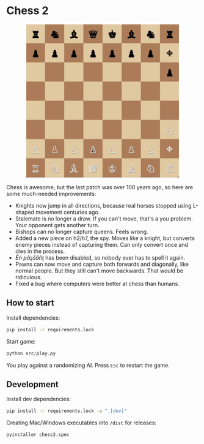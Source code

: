 # Chess 2

<p align="center">
    <img width="400" height="400" src="assets/demo.gif" alt="Demo">
</p>

Chess is awesome, but the last patch was over 100 years ago, so here are some much-needed improvements:

* Knights now jump in all directions, because real horses stopped using L-shaped movement centuries ago.
* Stalemate is no longer a draw. If you can't move, that's a you problem. Your opponent gets another turn.
* Bishops can no longer capture queens. Feels wrong.
* Added a new piece on h2/h7, the spy. Moves like a knight, but converts enemy pieces instead of capturing them. Can only convert once and dies in the process.
* *Ėń pãşšãñţ*  has been disabled, so nobody ever has to spell it again.
* Pawns can now move and capture both forwards and diagonally, like normal people. But they still can't move backwards. That would be ridiculous.
* Fixed a bug where computers were better at chess than humans.

## How to start

Install dependencies:

```sh
pip install -r requirements.lock
```

Start game:

```python
python src/play.py
```

You play against a randomizing AI. Press `Esc` to restart the game.

## Development

Install dev dependencies:

```sh
pip install -r requirements.lock -e ".[dev]"
```

Creating Mac/Windows executables into `/dist` for releases:
```sh
pyinstaller chess2.spec
```
